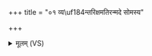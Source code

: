+++
title = "०१ व्य\uf184न्तरिक्षमतिरन्मदे सोमस्य"

+++
<details><summary>मूलम् (VS)</summary>

व्यन्तरि॑क्षमतिर॒न्मदे॒ सोम॑स्य रोच॒ना। इन्द्रो॒ यदभि॑नद्व॒लम् ॥
</details>